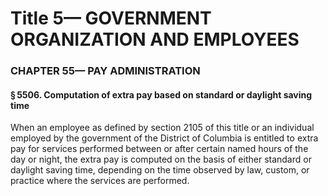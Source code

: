 
# Title 5— GOVERNMENT ORGANIZATION AND EMPLOYEES
### CHAPTER 55— PAY ADMINISTRATION
#### § 5506. Computation of extra pay based on standard or daylight saving time

When an employee as defined by section 2105 of this title or an individual employed by the government of the District of Columbia is entitled to extra pay for services performed between or after certain named hours of the day or night, the extra pay is computed on the basis of either standard or daylight saving time, depending on the time observed by law, custom, or practice where the services are performed.

